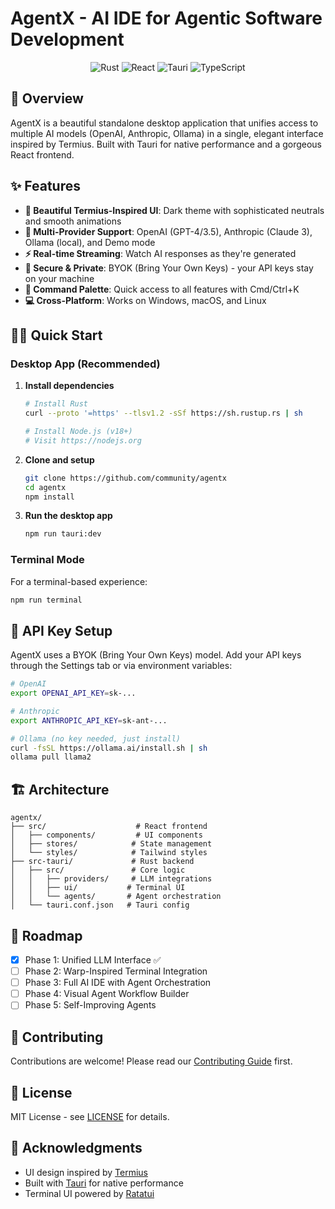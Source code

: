 # AgentX - AI IDE for Agentic Software Development

<div align="center">
  <img src="https://img.shields.io/badge/Rust-000000?style=for-the-badge&logo=rust&logoColor=white" alt="Rust" />
  <img src="https://img.shields.io/badge/React-20232A?style=for-the-badge&logo=react&logoColor=61DAFB" alt="React" />
  <img src="https://img.shields.io/badge/Tauri-FFC131?style=for-the-badge&logo=tauri&logoColor=white" alt="Tauri" />
  <img src="https://img.shields.io/badge/TypeScript-007ACC?style=for-the-badge&logo=typescript&logoColor=white" alt="TypeScript" />
</div>

## 🚀 Overview

AgentX is a beautiful standalone desktop application that unifies access to multiple AI models (OpenAI, Anthropic, Ollama) in a single, elegant interface inspired by Termius. Built with Tauri for native performance and a gorgeous React frontend.

## ✨ Features

- **🎨 Beautiful Termius-Inspired UI**: Dark theme with sophisticated neutrals and smooth animations
- **🤖 Multi-Provider Support**: OpenAI (GPT-4/3.5), Anthropic (Claude 3), Ollama (local), and Demo mode
- **⚡ Real-time Streaming**: Watch AI responses as they're generated
- **🔐 Secure & Private**: BYOK (Bring Your Own Keys) - your API keys stay on your machine
- **🎯 Command Palette**: Quick access to all features with Cmd/Ctrl+K
- **💻 Cross-Platform**: Works on Windows, macOS, and Linux

## 🏃‍♂️ Quick Start

### Desktop App (Recommended)

1. **Install dependencies**
   ```bash
   # Install Rust
   curl --proto '=https' --tlsv1.2 -sSf https://sh.rustup.rs | sh
   
   # Install Node.js (v18+)
   # Visit https://nodejs.org
   ```

2. **Clone and setup**
   ```bash
   git clone https://github.com/community/agentx
   cd agentx
   npm install
   ```

3. **Run the desktop app**
   ```bash
   npm run tauri:dev
   ```

### Terminal Mode

For a terminal-based experience:
```bash
npm run terminal
```

## 🔑 API Key Setup

AgentX uses a BYOK (Bring Your Own Keys) model. Add your API keys through the Settings tab or via environment variables:

```bash
# OpenAI
export OPENAI_API_KEY=sk-...

# Anthropic  
export ANTHROPIC_API_KEY=sk-ant-...

# Ollama (no key needed, just install)
curl -fsSL https://ollama.ai/install.sh | sh
ollama pull llama2
```

## 🏗️ Architecture

```
agentx/
├── src/                    # React frontend
│   ├── components/         # UI components
│   ├── stores/            # State management
│   └── styles/            # Tailwind styles
├── src-tauri/             # Rust backend
│   ├── src/               # Core logic
│   │   ├── providers/     # LLM integrations
│   │   ├── ui/           # Terminal UI
│   │   └── agents/       # Agent orchestration
│   └── tauri.conf.json   # Tauri config
```

## 🎯 Roadmap

- [x] Phase 1: Unified LLM Interface ✅
- [ ] Phase 2: Warp-Inspired Terminal Integration
- [ ] Phase 3: Full AI IDE with Agent Orchestration
- [ ] Phase 4: Visual Agent Workflow Builder
- [ ] Phase 5: Self-Improving Agents

## 🤝 Contributing

Contributions are welcome! Please read our [Contributing Guide](CONTRIBUTING.md) first.

## 📄 License

MIT License - see [LICENSE](LICENSE) for details.

## 🙏 Acknowledgments

- UI design inspired by [Termius](https://termius.com)
- Built with [Tauri](https://tauri.app) for native performance
- Terminal UI powered by [Ratatui](https://ratatui.rs)